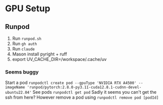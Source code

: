 # GPU Setup


## Runpod



1. Run `runpod.sh`
2. Run `gh auth`
3. Run `claude`
4. Mason install pyright + ruff
5. export UV_CACHE_DIR=/workspace/.cache/uv

### Seems buggy

Start a pod `runpodctl create pod --gpuType 'NVIDIA RTX A4500' --imageName 'runpod/pytorch:2.8.0-py3.11-cuda12.8.1-cudnn-devel-ubuntu22.04'`
See pods `runpodctl get pod`
Sadly it seems you can't get the ssh from here?
However remove a pod using `runpodctl remove pod [podId]`

